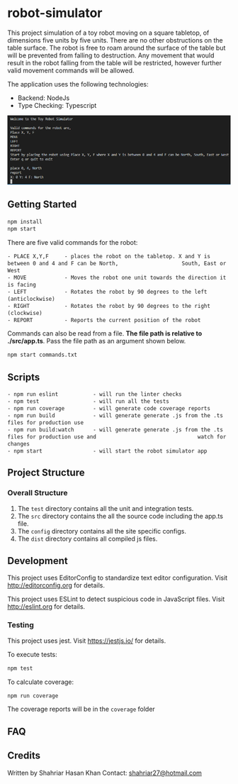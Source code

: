 # robot-simulator

This project simulation of a toy robot moving on a square tabletop, of dimensions five units by five units. There are no other obstructions on the table surface. The robot is free to roam around the surface of the table but will be prevented from falling to destruction. Any movement that would result in the robot falling from the table will be restricted, however further valid movement commands will be allowed.

The application uses the following technologies:

- Backend: NodeJs
- Type Checking: Typescript

<img src="images/robot-simulator.PNG">

## Getting Started

```bash
npm install
npm start
```

There are five valid commands for the robot:

```
- PLACE X,Y,F     - places the robot on the tabletop. X and Y is between 0 and 4 and F can be North,                    South, East or West
- MOVE            - Moves the robot one unit towards the direction it is facing
- LEFT            - Rotates the robot by 90 degrees to the left (anticlockwise)
- RIGHT           - Rotates the robot by 90 degrees to the right (clockwise)
- REPORT          - Reports the current position of the robot
```

Commands can also be read from a file. <b>The file path is relative to ./src/app.ts</b>. Pass the file path as an argument shown below.

```bash
npm start commands.txt
```

## Scripts

```
- npm run eslint           - will run the linter checks
- npm test                 - will run all the tests
- npm run coverage         - will generate code coverage reports
- npm run build            - will generate generate .js from the .ts files for production use
- npm run build:watch      - will generate generate .js from the .ts files for production use and                                watch for changes
- npm start                - will start the robot simulator app
```

## Project Structure

### Overall Structure

1. The `test` directory contains all the unit and integration tests.
2. The `src` directory contains the all the source code including the app.ts file.
3. The `config` directory contains all the site specific configs.
4. The `dist` directory contains all compiled js files.

## Development

This project uses EditorConfig to standardize text editor configuration.
Visit http://editorconfig.org for details.

This project uses ESLint to detect suspicious code in JavaScript files.
Visit http://eslint.org for details.

### Testing

This project uses jest.
Visit https://jestjs.io/ for details.

To execute tests:

```bash
npm test
```

To calculate coverage:

```bash
npm run coverage
```

The coverage reports will be in the `coverage` folder

## FAQ

## Credits

Written by Shahriar Hasan Khan
Contact: shahriar27@hotmail.com

